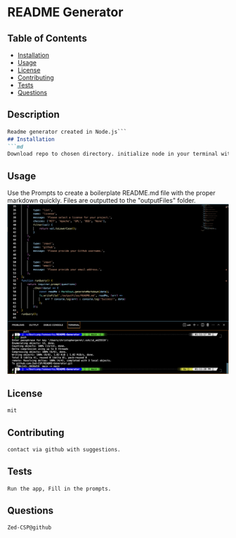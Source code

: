 
# README Generator

## Table of Contents
   * [Installation](#installation)
   * [Usage](#usage)
   * [License](#license)
   * [Contributing](#contributing)
   * [Tests](#tests)
   * [Questions](#questions)


## Description
```md
Readme generator created in Node.js```
## Installation
```md
Download repo to chosen directory. initialize node in your terminal with "npm init -y". 
```

## Usage
Use the Prompts to create a boilerplate README.md file with the proper markdown quickly. Files are outputted to the "outputFiles" folder.
![Preview of the application in action](./assets/images/Screenshot.png)
        
## License
```md
mit
```
## Contributing
```md
contact via github with suggestions.
```

 ## Tests
```md
Run the app, Fill in the prompts.
```

 ## Questions
 ```md
 Zed-CSP@github
 ```
